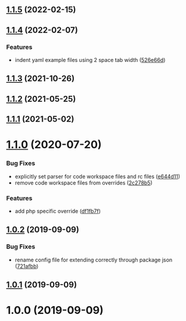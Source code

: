 ## [1.1.5](https://github.com/pascaliske/prettier-config/compare/v1.1.4...v1.1.5) (2022-02-15)



## [1.1.4](https://github.com/pascaliske/prettier-config/compare/v1.1.3...v1.1.4) (2022-02-07)


### Features

* indent yaml example files using 2 space tab width ([526e66d](https://github.com/pascaliske/prettier-config/commit/526e66dfb60d8eb010bf1ba531a72aa93bfdf3e0))



## [1.1.3](https://github.com/pascaliske/prettier-config/compare/v1.1.2...v1.1.3) (2021-10-26)



## [1.1.2](https://github.com/pascaliske/prettier-config/compare/v1.1.1...v1.1.2) (2021-05-25)



## [1.1.1](https://github.com/pascaliske/prettier-config/compare/v1.1.0...v1.1.1) (2021-05-02)



# [1.1.0](https://github.com/pascaliske/prettier-config/compare/v1.0.2...v1.1.0) (2020-07-20)


### Bug Fixes

* explicitly set parser for code workspace files and rc files ([e644d11](https://github.com/pascaliske/prettier-config/commit/e644d113b42bd7572abfda456f99eaa0d1acdb71))
* remove code workspace files from overrides ([2c278b5](https://github.com/pascaliske/prettier-config/commit/2c278b5ca2b7da7abc3d3fe57f6afdfd00d88993))


### Features

* add php specific override ([df1fb7f](https://github.com/pascaliske/prettier-config/commit/df1fb7f5394179887ce79fe9fb6657bae4c38b79))



## [1.0.2](https://github.com/pascaliske/prettier-config/compare/v1.0.1...v1.0.2) (2019-09-09)


### Bug Fixes

* rename config file for extending correctly through package json ([721afbb](https://github.com/pascaliske/prettier-config/commit/721afbb))



## [1.0.1](https://github.com/pascaliske/prettier-config/compare/v1.0.0...v1.0.1) (2019-09-09)



# 1.0.0 (2019-09-09)



